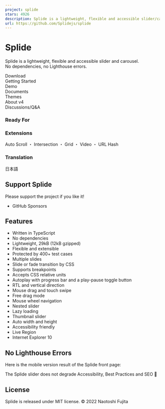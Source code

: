 ```yaml
---
project: splide
stars: 4926
description: Splide is a lightweight, flexible and accessible slider/carousel written in TypeScript. No dependencies, no Lighthouse errors.
url: https://github.com/Splidejs/splide
---
```


Splide
======

Splide is a lightweight, flexible and accessible slider and carousel.  
No dependencies, no Lighthouse errors.

Download  
Getting Started  
Demo  
Documents  
Themes  
About v4  
Discussions/Q&A

### Ready For

### Extensions

Auto Scroll ・ Intersection ・ Grid ・ Video ・ URL Hash

### Translation

日本語

Support Splide
--------------

Please support the project if you like it!

-   GitHub Sponsors

Features
--------

-   Written in TypeScript
-   No dependencies
-   Lightweight, 29kB (12kB gzipped)
-   Flexible and extensible
-   Protected by 400+ test cases
-   Multiple slides
-   Slide or fade transition by CSS
-   Supports breakpoints
-   Accepts CSS relative units
-   Autoplay with progress bar and a play-pause toggle button
-   RTL and vertical direction
-   Mouse drag and touch swipe
-   Free drag mode
-   Mouse wheel navigation
-   Nested slider
-   Lazy loading
-   Thumbnail slider
-   Auto width and height
-   Accessibility friendly
-   Live Region
-   Internet Explorer 10

No Lighthouse Errors
--------------------

Here is the mobile version result of the Splide front page:

The Splide slider does not degrade Accessibility, Best Practices and SEO 🎉

License
-------

Splide is released under MIT license. © 2022 Naotoshi Fujita
